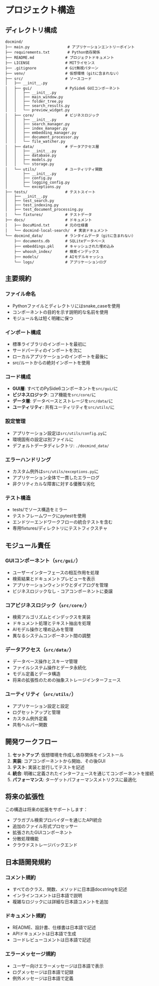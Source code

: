 # プロジェクト構造

## ディレクトリ構成

```
docmind/
├── main.py                 # アプリケーションエントリーポイント
├── requirements.txt        # Python依存関係
├── README.md              # プロジェクトドキュメント
├── LICENSE                # MITライセンス
├── .gitignore             # Git無視パターン
├── venv/                  # 仮想環境（gitに含まれない）
├── src/                   # ソースコード
│   ├── __init__.py
│   ├── gui/               # PySide6 GUIコンポーネント
│   │   ├── __init__.py
│   │   ├── main_window.py
│   │   ├── folder_tree.py
│   │   ├── search_results.py
│   │   └── preview_widget.py
│   ├── core/              # ビジネスロジック
│   │   ├── __init__.py
│   │   ├── search_manager.py
│   │   ├── index_manager.py
│   │   ├── embedding_manager.py
│   │   ├── document_processor.py
│   │   └── file_watcher.py
│   ├── data/              # データアクセス層
│   │   ├── __init__.py
│   │   ├── database.py
│   │   ├── models.py
│   │   └── storage.py
│   └── utils/             # ユーティリティ関数
│       ├── __init__.py
│       ├── config.py
│       ├── logging_config.py
│       └── exceptions.py
├── tests/                 # テストスイート
│   ├── __init__.py
│   ├── test_search.py
│   ├── test_indexing.py
│   ├── test_document_processing.py
│   └── fixtures/          # テストデータ
├── docs/                  # ドキュメント
│   ├── DocuMind.txt       # 元の仕様書
│   └── docmind-local-search/  # 実装ドキュメント
└── docmind_data/          # ランタイムデータ（gitに含まれない）
    ├── documents.db       # SQLiteデータベース
    ├── embeddings.pkl     # キャッシュされた埋め込み
    ├── whoosh_index/      # 検索インデックス
    ├── models/            # AIモデルキャッシュ
    └── logs/              # アプリケーションログ
```

## 主要規約

### ファイル命名
- Pythonファイルとディレクトリにはsnake_caseを使用
- コンポーネントの目的を示す説明的な名前を使用
- モジュール名は短く明確に保つ

### インポート構成
- 標準ライブラリのインポートを最初に
- サードパーティのインポートを次に
- ローカルアプリケーションのインポートを最後に
- src/ルートからの絶対インポートを使用

### コード構成
- **GUI層**: すべてのPySide6コンポーネントを`src/gui/`に
- **ビジネスロジック**: コア機能を`src/core/`に
- **データ層**: データベースとストレージを`src/data/`に
- **ユーティリティ**: 共有ユーティリティを`src/utils/`に

### 設定管理
- アプリケーション設定は`src/utils/config.py`に
- 環境固有の設定は別ファイルに
- デフォルトデータディレクトリ: `./docmind_data/`

### エラーハンドリング
- カスタム例外は`src/utils/exceptions.py`に
- アプリケーション全体で一貫したエラーログ
- 非クリティカルな障害に対する優雅な劣化

### テスト構造
- tests/でソース構造をミラー
- テストフレームワークにpytestを使用
- エンドツーエンドワークフローの統合テストを含む
- 専用fixtures/ディレクトリにテストフィクスチャ

## モジュール責任

### GUIコンポーネント（`src/gui/`）
- ユーザーインターフェースの相互作用を処理
- 検索結果とドキュメントプレビューを表示
- アプリケーションウィンドウとダイアログを管理
- ビジネスロジックなし - コアコンポーネントに委譲

### コアビジネスロジック（`src/core/`）
- 検索アルゴリズムとインデックスを実装
- ドキュメント処理とテキスト抽出を処理
- AIモデル操作と埋め込みを管理
- 異なるシステムコンポーネント間の調整

### データアクセス（`src/data/`）
- データベース操作とスキーマ管理
- ファイルシステム操作とデータ永続化
- モデル定義とデータ構造
- 将来の拡張性のための抽象ストレージインターフェース

### ユーティリティ（`src/utils/`）
- アプリケーション設定と設定
- ログセットアップと管理
- カスタム例外定義
- 共有ヘルパー関数

## 開発ワークフロー

1. **セットアップ**: 仮想環境を作成し依存関係をインストール
2. **実装**: コアコンポーネントから開始、その後GUI
3. **テスト**: 実装と並行してテストを記述
4. **統合**: 明確に定義されたインターフェースを通じてコンポーネントを接続
5. **パフォーマンス**: ターゲットパフォーマンスメトリクスに最適化

## 将来の拡張性

この構造は将来の拡張をサポートします：
- プラガブル検索プロバイダーを通じたAPI統合
- 追加のファイル形式プロセッサー
- 拡張されたGUIコンポーネント
- 分散処理機能
- クラウドストレージバックエンド

## 日本語開発規約

### コメント規約
- すべてのクラス、関数、メソッドに日本語docstringを記述
- インラインコメントは日本語で説明
- 複雑なロジックには詳細な日本語コメントを追加

### ドキュメント規約
- README、設計書、仕様書は日本語で記述
- APIドキュメントは日本語で生成
- コードレビューコメントは日本語で記述

### エラーメッセージ規約
- ユーザー向けエラーメッセージは日本語で表示
- ログメッセージは日本語で記録
- 例外メッセージは日本語で定義